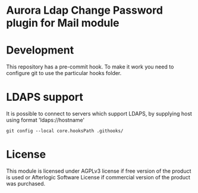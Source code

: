# Aurora Ldap Change Password plugin for Mail module

# Development
This repository has a pre-commit hook. To make it work you need to configure git to use the particular hooks folder.

# LDAPS support
It is possible to connect to servers which support LDAPS, by supplying host using format 'ldaps://hostname'

`git config --local core.hooksPath .githooks/`

# License
This module is licensed under AGPLv3 license if free version of the product is used or Afterlogic Software License if commercial version of the product was purchased.
